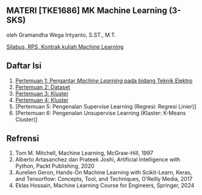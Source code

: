 **MATERI**
**[TKE1686] MK Machine Learning (3-SKS)**
-----

oleh Gramandha Wega Intyanto, S.ST., M.T.

[Silabus, RPS, Kontrak kuliah Machine Learning](RPS_ML.pdf)

Daftar Isi
-----

1. [Pertemuan 1: Pengantar *Machine Learning* pada bidang Teknik Elektro](P1_Pengantar%20ML.md)
2. [Pertemuan 2: Dataset](Pertemuan%202/P2_Pemrosesan_VS_Dataset.md)
3. [Pertemuan 3: Kluster](https://github.com/gramandha/TKE1686-Machine-Learning/blob/main/Pertemuan%203.ipynb)
4. [Pertemuan 4: Kluster](https://github.com/gramandha/TKE1686-Machine-Learning/blob/main/Pertemuan%203.ipynb)
5. [Pertemuan 5: Pengenalan Supervise Learning (Regresi: Regresi Linier)]
6. [Pertemuan 6: Pengenalan Unsupervise Learning (Klaster: K-Means Cluster)]


Refrensi
-----

1. Tom M. Mitchell, Machine Learning, McGraw-Hill, 1997
2. Alberto Artasanchez dan Prateek Joshi, Artificial Intelligence with Python, Packt Publishing, 2020
3. Aurelien Geron, Hands-On Machine Learning with Scikit-Learn, Keras, and Tensorflow: Concepts, Tool, and Techniques, O’Reilly Media, 2017
4. Eklas Hossain, Machine Learning Course for Engineers, Springer, 2024
